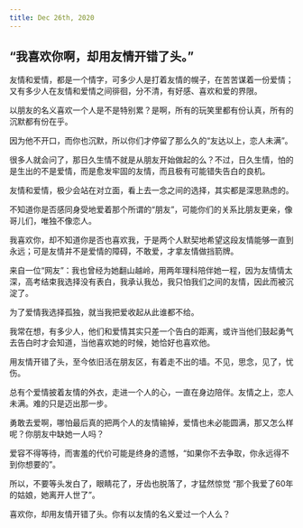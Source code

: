 ```yaml
---
title: Dec 26th, 2020
---
```


## “我喜欢你啊，却用友情开错了头。”


友情和爱情，都是一个情字，可多少人是打着友情的幌子，在苦苦谋着一份爱情；又有多少人在友情和爱情之间徘徊，分不清，有好感、喜欢和爱的界限。


以朋友的名义喜欢一个人是不是特别累？是啊，所有的玩笑里都有份认真，所有的沉默都有份在乎。


因为他不开口，而你也沉默，所以你们才停留了那么久的“友达以上，恋人未满”。



很多人就会问了，那日久生情不就是从朋友开始做起的么？不过，日久生情，怕的是生出的不是爱情，而是愈发牢固的友情，而且极有可能错失告白的良机。


友情和爱情，极少会站在对立面，看上去一念之间的选择，其实都是深思熟虑的。


不知道你是否感同身受地爱着那个所谓的“朋友”，可能你们的关系比朋友更亲，像哥儿们，唯独不像恋人。


我喜欢你，却不知道你是否也喜欢我，于是两个人默契地希望这段友情能够一直到永远；可是友情并不是爱情的障碍，不敢爱，才拿友情做挡箭牌。






来自一位“网友”：我也曾经为她翻山越岭，用两年理科陪伴她一程，因为友情情太深，高考结束我选择没有表白，我承认我怂，我只怕我们之间的友情，因此而被沉淀了。


为了爱情我选择孤独，就当我把爱收起从此谁都不给。


我常在想，有多少人，他们和爱情其实只差一个告白的距离，或许当他们鼓起勇气去告白时才会知道，当他喜欢她的时候，她恰好也喜欢他。






用友情开错了头，至今依旧活在朋友区，有着走不出的墙。不见，思念，见了，忧伤。


总有个爱情披着友情的外衣，走进一个人的心，一直在身边陪伴。友情之上，恋人未满。难的只是迈出那一步。


勇敢去爱啊，哪怕最后真的把两个人的友情输掉，爱情也未必能圆满，那又怎么样呢？你朋友中缺她一人吗？






爱容不得等待，而害羞的代价可能是终身的遗憾，“如果你不去争取，你永远得不到你想要的”。


所以，不要等头发白了，眼睛花了，牙齿也脱落了，才猛然惊觉 “那个我爱了60年的姑娘，她离开人世了”。


喜欢你，却用友情开错了头。你有以友情的名义爱过一个人么？
